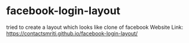 # facebook-login-layout
tried to create a layout which looks like clone of facebook
Website Link: https://contactsmriti.github.io/facebook-login-layout/
